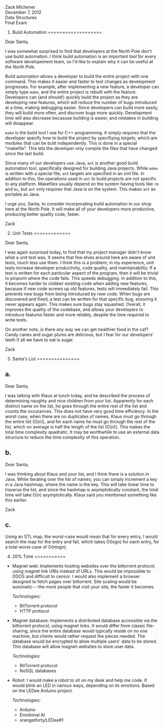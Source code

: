 Zack Michener  
December 7, 2012  
Data Structures  
Final Exam  

1) Build Automation
===================

Dear Santa,

I was somewhat surprised to find that developers at the North Pole don't use
build automation.  I think build automation is an important tool for every
software developement team, so I'd like to explain why it can be useful at the
North Pole.

Build automation allows a developer to build the entire project with one
command.  This makes it easier and faster to test changes as development
progresses.  For example, after implementing a new feature, a developer can
simply type `make`, and the entire project is rebuilt with the feature.
Developers can (and should!) quickly build the project as they are developing 
new features, which will reduce the number of bugs introduced at a time, making
debugging easier.  Since developers can build more easily, they will build more
often, and discover bugs more quickly.  Development time will also decrease
becasuse building is easier, and mistakes in building will disappear.

`make` is the build tool I use for C++ programming.  It simply requires that the
developer specify how to build the project by specifiying _targets_, which are
modules that can be built independently.  This is done in a special "makefile".
This lets the developer only compile the files that have changed since the last 
build.

Since many of our developers use Java, `ant` is another good build automation
tool, specifically designed for building Java projects.  While `make` is written
with a special file, `ant` targets are specified in an xml file.  In addition to
this, the operations used in `ant` to build projects are not specific to any
platform.  Makefiles usually depend on the system having tools like `rm` and
`mv`, but `ant` only requires that Java is on the system.  This makes `ant` as
portable as Java.

I urge you, Santa, to consider incorporating build automation in our shop here
at the North Pole.  It will make all of your developers more productive,
producing better quality code, faster.

Zack

2) Unit Tests
=============

Dear Santa,

I was again surprised today, to find that my project manager didn't know what a
unit test was.  It seems that few elves around here are aware of unit tests,
much less use them.  I think this is a problem; in my experience, unit tests
increase developer productivity, code quality, and maintainability.  If a test
is written for each particular aspect of the program, then it will be trivial to
pinpoint where the code fails.  This speeds debugging.  In addition to this, it
becomes harder to clobber existing code when adding new features, because if new
code screws up old features, tests will immediately fail.  This prevents new
bugs from being introduced by new code.  When bugs are discovered and fixed, a
test can be written for that specific bug, ensuring it never appears again.
This makes sure bugs stay squashed.  Overall, it improves the quality of the
codebase, and allows your developers to introduce features faster and more
reliably, despite the time required to write tests.

On another note, is there any way we can get healthier food in the caf?  Candy
canes and sugar plums are delicious, but I fear for our developers' teeth if all
we have to eat is sugar.

Zack

3) Santa's List
===============

a.
--

Dear Santa,

I was talking with Klaus at lunch today, and he described the process of
determining naughty and nice children from your list.  Apparently for each
distinct name on the list, he goes through the entire rest of the list and
counts the occurances.  This does not have very good time efficiency.  In the
worst case, when there are no duplicates of names, Klaus must go through the
entire list (O(n)), and for each name he must go through the rest of the list,
which on average is half the length of the list (O(n)).  This makes the total
time complexity quadratic.  It may be worthwhile to use an external data
structure to reduce the time complexity of this operation.

b.
--

Dear Santa,

I was thinking about Klaus and your list, and I think there is a solution in
Java.  While iterating over the list of names, you can simply increment a key in
a Java hashmap, where the name is the key.  This will take linear time to
traverse the list, and since the hashmap is asymptotically constant, the total
time will take O(n) asymptotically.  Klaus said you mentioned something like
this earlier.

Zack

c.
--

Using an STL map, the worst-case would mean that for every entry, I would search
the map for the entry and fail, which takes O(logn) for each entry, for a total
worst-case of O(nlogn).

4) 20% Time
===========

- Magnet web:  Implements hosting websites over the bittorrent protocol, using
  magnet link URIs instead of URLs.  This would be impossible to DDOS and
  difficult to censor.  I would also implement a browser designed to fetch pages
  over bittorrent.  Site scaling would be automatic---the more people that visit
  your site, the faster it becomes.

  *Technologies:*
  - BitTorrent protocol
  - HTTP protocol

- Magnet database:  Implements a distributed database accessible via the
  bittorrent protocol, using magnet links.  It would differ from classic
  file-sharing, since the entire database would typically reside on no one
  machine, but clients would rather request the pieces needed.  The database
  would be encrypted to allow multiple users' data to be stored.  This database
  will allow magnet-websites to store user data.

  *Technologies:*
  - BitTorrent protocol
  - NoSQL databases

- Robot:  I would make a robot to sit on my desk and help me code.  It would
  blink an LED in various ways, depending on its emotions.  Based on the LEDee
  Arduino project.

  *Technologies:*
  - Arduino
  - Emotional AI
  - orangethirty/LEDee#1

